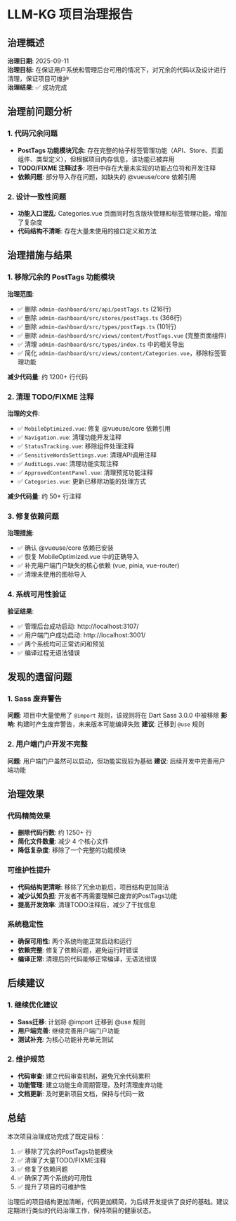 # LLM-KG 项目治理报告

## 治理概述

**治理日期**: 2025-09-11  
**治理目标**: 在保证用户系统和管理后台可用的情况下，对冗余的代码以及设计进行清理，保证项目可维护  
**治理结果**: ✅ 成功完成  

## 治理前问题分析

### 1. 代码冗余问题
- **PostTags 功能模块冗余**: 存在完整的帖子标签管理功能（API、Store、页面组件、类型定义），但根据项目内存信息，该功能已被弃用
- **TODO/FIXME 注释过多**: 项目中存在大量未实现的功能占位符和开发注释
- **依赖问题**: 部分导入存在问题，如缺失的 @vueuse/core 依赖引用

### 2. 设计一致性问题
- **功能入口混乱**: Categories.vue 页面同时包含版块管理和标签管理功能，增加了复杂度
- **代码结构不清晰**: 存在大量未使用的接口定义和方法

## 治理措施与结果

### 1. 移除冗余的 PostTags 功能模块
**治理范围**:
- ✅ 删除 `admin-dashboard/src/api/postTags.ts` (216行)
- ✅ 删除 `admin-dashboard/src/stores/postTags.ts` (366行)  
- ✅ 删除 `admin-dashboard/src/types/postTags.ts` (101行)
- ✅ 删除 `admin-dashboard/src/views/content/PostTags.vue` (完整页面组件)
- ✅ 清理 `admin-dashboard/src/types/index.ts` 中的相关导出
- ✅ 简化 `admin-dashboard/src/views/content/Categories.vue`，移除标签管理功能

**减少代码量**: 约 1200+ 行代码

### 2. 清理 TODO/FIXME 注释
**治理的文件**:
- ✅ `MobileOptimized.vue`: 修复 @vueuse/core 依赖引用
- ✅ `Navigation.vue`: 清理功能开发注释
- ✅ `StatusTracking.vue`: 移除组件处理注释  
- ✅ `SensitiveWordsSettings.vue`: 清理API调用注释
- ✅ `AuditLogs.vue`: 清理功能实现注释
- ✅ `ApprovedContentPanel.vue`: 清理预览功能注释
- ✅ `Categories.vue`: 更新已移除功能的处理方式

**减少代码量**: 约 50+ 行注释

### 3. 修复依赖问题
**治理措施**:
- ✅ 确认 @vueuse/core 依赖已安装
- ✅ 恢复 MobileOptimized.vue 中的正确导入
- ✅ 补充用户端门户缺失的核心依赖 (vue, pinia, vue-router)
- ✅ 清理未使用的图标导入

### 4. 系统可用性验证
**验证结果**:
- ✅ 管理后台成功启动: http://localhost:3107/
- ✅ 用户端门户成功启动: http://localhost:3001/  
- ✅ 两个系统均可正常访问和预览
- ✅ 编译过程无语法错误

## 发现的遗留问题

### 1. Sass 废弃警告
**问题**: 项目中大量使用了 `@import` 规则，该规则将在 Dart Sass 3.0.0 中被移除
**影响**: 构建时产生废弃警告，未来版本可能编译失败
**建议**: 迁移到 `@use` 规则

### 2. 用户端门户开发不完整
**问题**: 用户端门户虽然可以启动，但功能实现较为基础
**建议**: 后续开发中完善用户端功能

## 治理效果

### 代码精简效果
- **删除代码行数**: 约 1250+ 行
- **简化文件数量**: 减少 4 个核心文件
- **降低复杂度**: 移除了一个完整的功能模块

### 可维护性提升
- **代码结构更清晰**: 移除了冗余功能后，项目结构更加简洁
- **减少认知负担**: 开发者不再需要理解已废弃的PostTags功能
- **提高开发效率**: 清理TODO注释后，减少了干扰信息

### 系统稳定性
- **确保可用性**: 两个系统均能正常启动和运行
- **依赖完整**: 修复了依赖问题，避免运行时错误
- **编译正常**: 清理后的代码能够正常编译，无语法错误

## 后续建议

### 1. 继续优化建议
- **Sass迁移**: 计划将 @import 迁移到 @use 规则
- **用户端完善**: 继续完善用户端门户功能
- **测试补充**: 为核心功能补充单元测试

### 2. 维护规范
- **代码审查**: 建立代码审查机制，避免冗余代码累积
- **功能管理**: 建立功能生命周期管理，及时清理废弃功能
- **文档更新**: 及时更新项目文档，保持与代码一致

## 总结

本次项目治理成功完成了既定目标：
1. ✅ 移除了冗余的PostTags功能模块
2. ✅ 清理了大量TODO/FIXME注释  
3. ✅ 修复了依赖问题
4. ✅ 确保了两个系统的可用性
5. ✅ 提升了项目的可维护性

治理后的项目结构更加清晰，代码更加精简，为后续开发提供了良好的基础。建议定期进行类似的代码治理工作，保持项目的健康状态。
